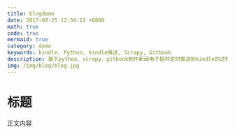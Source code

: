 ```yaml
---
title: blogdemo
date: 2017-08-25 12:34:12 +0800
math: true
code: true
mermaid: true
category: demo
keywords: kindle, Python, kindle推送, Scrapy, Gitbook
description: 基于python、scrapy、gitbook制作新闻电子报并定时推送到kindle的过程方法分享。
img: /img/blog/blog.jpg
---
```


# 标题
正文内容
